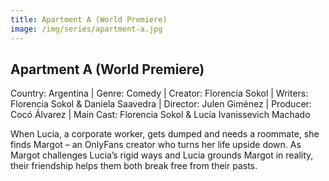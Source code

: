 ```yaml
---
title: Apartment A (World Premiere)
image: /img/series/apartment-a.jpg
---
```



## Apartment A (World Premiere)  
Country: Argentina | Genre: Comedy | Creator: Florencia Sokol | Writers: Florencia Sokol & Daniela Saavedra | Director: Julen Giménez | Producer: Cocó Álvarez | Main Cast: Florencia Sokol & Lucía Ivanissevich Machado

When Lucia, a corporate worker, gets dumped and needs a roommate, she finds Margot – an OnlyFans creator who turns her life upside down. As Margot challenges Lucia’s rigid ways and Lucia grounds Margot in reality, their friendship helps them both break free from their pasts.
